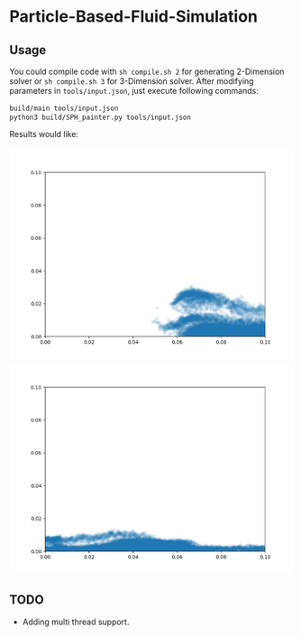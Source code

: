 # Particle-Based-Fluid-Simulation

## Usage

You could compile code with `sh compile.sh 2` for generating 2-Dimension solver or `sh compile.sh 3` for 3-Dimension solver.
After modifying parameters in `tools/input.json`, just execute following commands:

```
build/main tools/input.json
python3 build/SPH_painter.py tools/input.json
```

Results would like:

![Figure_1](.assets/Figure_1.png "Figure_1")
![Figure_2](.assets/Figure_2.png "Figure_2")

## TODO
- Adding multi thread support.
